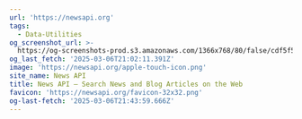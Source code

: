 ```yaml
---
url: 'https://newsapi.org'
tags:
  - Data-Utilities
og_screenshot_url: >-
  https://og-screenshots-prod.s3.amazonaws.com/1366x768/80/false/cdf5f585f827772788f1f43e645167f8b4e0b2d8ba99efa7fab678724aa4560c.jpeg
og_last_fetch: '2025-03-06T21:02:11.391Z'
image: 'https://newsapi.org/apple-touch-icon.png'
site_name: News API
title: News API – Search News and Blog Articles on the Web
favicon: 'https://newsapi.org/favicon-32x32.png'
og-last-fetch: '2025-03-06T21:43:59.666Z'
---
```


